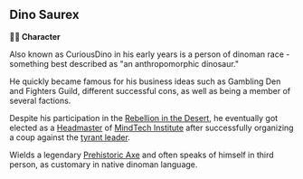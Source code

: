 ## Dino Saurex

**🧙‍♂️ Character**

Also known as CuriousDino in his early years is a person of dinoman race - something best described as "an anthropomorphic dinosaur."

He quickly became famous for his business ideas such as Gambling Den and Fighters Guild, different successful cons, as well as being a member of several factions. 

Despite his participation in the [Rebellion in the Desert](<https://alexeygorovoy.github.io/zeithalt/timeline/#eon-506---rebellion-in-the-desert>), he eventually got elected as a [Headmaster](<https://zeithalt.github.io/r/council_of_minds.html>) of [MindTech Institute](<https://zeithalt.github.io/r/mindtech_institute.html>) after successfully organizing a coup against the [tyrant leader](<https://zeithalt.github.io/r/loki.html>). 

Wields a legendary [Prehistoric Axe](<https://zeithalt.github.io/r/prehistoric_axe.html>) and often speaks of himself in third person, as customary in native dinoman language.

<!---
keywords: sw, CuriousDino, gambling, fighters
aliases: 
-->
